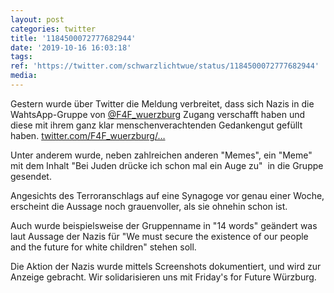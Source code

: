 ```yaml
---
layout: post
categories: twitter
title: '1184500072777682944'
date: '2019-10-16 16:03:18'
tags: 
ref: 'https://twitter.com/schwarzlichtwue/status/1184500072777682944'
media:
---
```

Gestern wurde über Twitter die Meldung verbreitet, dass sich Nazis in die WahtsApp-Gruppe von [@F4F_wuerzburg](https://twitter.com/F4F_wuerzburg) Zugang verschafft haben und diese mit ihrem ganz klar menschenverachtenden Gedankengut gefüllt haben. [twitter.com/F4F_wuerzburg/…](https://twitter.com/F4F_wuerzburg/status/1184230187938013184) 


Unter anderem wurde, neben zahlreichen anderen "Memes", ein "Meme" mit dem Inhalt "Bei Juden drücke ich schon mal ein Auge zu"  in die Gruppe gesendet. 


Angesichts des Terroranschlags auf eine Synagoge vor genau einer Woche, erscheint die Aussage noch grauenvoller, als sie ohnehin schon ist. 


Auch wurde beispielsweise der Gruppenname in "14 words" geändert was laut Aussage der Nazis für "We must secure the existence of our people and the future for white children" stehen soll. 


Die Aktion der Nazis wurde mittels Screenshots dokumentiert, und wird zur Anzeige gebracht. Wir solidarisieren uns mit Friday's for Future Würzburg. 

